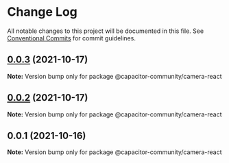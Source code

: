 # Change Log

All notable changes to this project will be documented in this file.
See [Conventional Commits](https://conventionalcommits.org) for commit guidelines.

## [0.0.3](https://github.com/capacitor-community/react-hooks/compare/@capacitor-community/camera-react@0.0.2...@capacitor-community/camera-react@0.0.3) (2021-10-17)

**Note:** Version bump only for package @capacitor-community/camera-react





## [0.0.2](https://github.com/capacitor-community/react-hooks/compare/@capacitor-community/camera-react@0.0.1...@capacitor-community/camera-react@0.0.2) (2021-10-17)

**Note:** Version bump only for package @capacitor-community/camera-react





## 0.0.1 (2021-10-16)

**Note:** Version bump only for package @capacitor-community/camera-react
